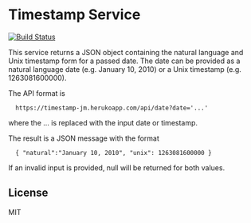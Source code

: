 # Timestamp Service

[![Build Status](https://travis-ci.org/fcc-joemcintyre/timestamp.svg?branch=master)](https://travis-ci.org/fcc-joemcintyre/timestamp)

This service returns a JSON object containing the natural language
and Unix timestamp form for a passed date. The date can be provided
as a natural language date (e.g. January 10, 2010) or a Unix timestamp
(e.g. 1263081600000).

The API format is
```
  https://timestamp-jm.herukoapp.com/api/date?date='...'
```

where the ... is replaced with the input date or timestamp.

The result is a JSON message with the format
```
  { "natural":"January 10, 2010", "unix": 1263081600000 }
```

If an invalid input is provided, null will be returned for both values.

## License
MIT
